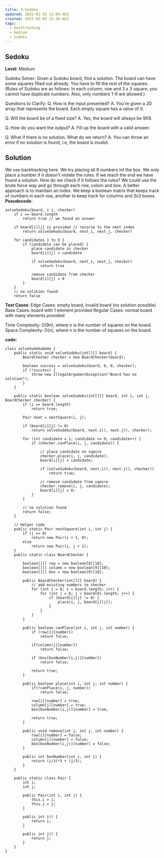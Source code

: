 ```yaml
---
title: 9-Sedoku
updated: 2022-03-16 13:04:46Z
created: 2022-03-09 15:20:46Z
tags:
  - backtracking
  - medium
  - sudoku
---
```


## Sedoku

**Level**: Medium

Sudoku Solver: Given a Sudoku board, find a solution. The board can have some squares filled out already. You have to fill the rest of the squares.
(Rules of Sudoku are as follows: In each column, row and 3 x 3 square, you cannot
have duplicate numbers. Also, only numbers 1-9 are allowed.)

Questions to Clarify:
Q. How is the input presented?
A. You're given a 2D array that represents the board. Each empty square has a value of 0.

Q. Will the board be of a fixed size?
A. Yes, the board will always be 9X9.

Q. How do you want the output?
A. Fill up the board with a valid answer.

Q. What if there is no solution. What do we return?
A. You can throw an error if no solution is found, i.e, the board is invalid.

## Solution

We use backtracking here. We try placing all 9 numbers int the box. We only place a number if it doesn't violate the rules. If we reach the end we have found a solution.
How do we check if it follows the rules? We could use the brute force way and go through each row, colom and box.
A better approach is to maintain an index. We keep a boolean matrix that keeps track of numbers in each row, another to keep track for columns and 3x3 boxes.
**Pseudocode**:

```
solveSedoku(board, i j, checker)
    if i == board.length
        return true // we found an answer
    
    if board[i][j] is provided // recurse to the next index
        return solveSekodu(board, next_i, next_j, checker)
    
    for candidates 1 to 9 {
        if (candidate can be placed) {
            place candidate in checker
            board[i][j] = candidate
            
            if solveSedoku(board, next_i, next_j, checker)
                return true
    
            remove candidate from checker
            board[i][j] = 0
        }
    }
    // no solution found
    return false
```

**Test Cases**:
Edge Cases: empty board, invalid board (no solution possible)
Base Cases: board with 1 element provided
Regular Cases: normal board with many elements provided

Time Complexity: O(9n), where n is the number of squares on the board.
Space Complexity: O(n), where n is the number of squares on the board.

**code:**

```
class solveSudokuDemo {
    public static void solveSudoku(int[][] board) {
        BoardChecker checker = new BoardChecker(board);

        boolean success = solveSudoku(board, 0, 0, checker);
        if (!success) {
            throw new IllegalArgumentException("Board has no solution");
        }
    }

    public static boolean solveSudoku(int[][] board, int i, int j, BoardChecker checker) {
        if (i == board.length)
            return true;

        Pair next = nextSquare(i, j);

        if (board[i][j] != 0)
            return solveSudoku(board, next.i(), next.j(), checker);

        for (int candidate = 1; candidate <= 9; candidate++) {
            if (checker.canPlace(i, j, candidate)) {

                // place candidate on sqaure
                checker.place(i, j, candidate);
                board[i][j] = candidate;

                if (solveSudoku(board, next.i(), next.j(), checker))
                    return true;

                // remove candidate from sqaure
                checker.remove(i, j, candidate);
                board[i][j] = 0;
            }
        }

        // no solution found
        return false;
    }

    // Helper code
    public static Pair nextSquare(int i, int j) {
        if (j == 8)
            return new Pair(i + 1, 0);
        else
            return new Pair(i, j + 1);
    }
    public static class BoardChecker {

        boolean[][] row = new boolean[9][10];
        boolean[][] column = new boolean[9][10];
        boolean[][] box = new boolean[9][10];

        public BoardChecker(int[][] board) {
            // add existing numbers to checker
            for (int i = 0; i < board.length; i++) {
                for (int j = 0; j < board[0].length; j++) {
                    if (board[i][j] != 0) {
                        place(i, j, board[i][j]);
                    }
                }
            }
        }

        public boolean canPlace(int i, int j, int number) {
            if (row[i][number])
                return false;

            if(column[j][number])
                return false;

            if (box[boxNumber(i,j)][number])
                return false;

            return true;
        }

        public boolean place(int i, int j, int number) {
            if(!canPlace(i, j, number))
                return false;

            row[i][number] = true;
            column[j][number] = true;
            box[boxNumber(i,j)][number] = true;

            return true;
        }

        public void remove(int i, int j, int number) {
            row[i][number] = false;
            column[j][number] = false;
            box[boxNumber(i,j)][number] = false;
        }

        public int boxNumber(int i, int j) {
            return (i/3)*3 + (j/3);
        }
    }

    public static class Pair {
        int i;
        int j;

        public Pair(int i, int j) {
            this.i = i;
            this.j = j;
        }

        public int i() {
            return i;
        }

        public int j() {
            return j;
        }
    }
}
```
